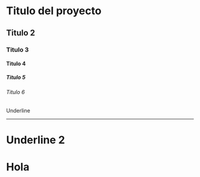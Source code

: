 # Titulo del proyecto
## Titulo 2
### Titulo 3
#### Titulo 4
##### Titulo 5
###### Titulo 6
Underline
__________
Underline 2
===========
# Hola
